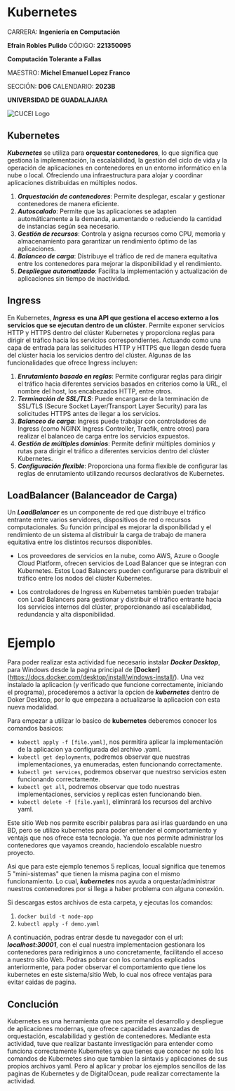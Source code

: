 # Kubernetes

CARRERA: **Ingeniería en Computación**

**Efrain Robles Pulido** CÓDIGO: **221350095**

**Computación Tolerante a Fallas**

MAESTRO: **Michel Emanuel Lopez Franco**

SECCIÓN: **D06**    CALENDARIO: **2023B**

**UNIVERSIDAD DE GUADALAJARA**

![CUCEI Logo](https://static.wixstatic.com/media/689543_e867e5de31ce49e7a2c28f84eb1bacf8~mv2.png/v1/fill/w_560,h_150,al_c,q_85,usm_0.66_1.00_0.01,enc_auto/logoudggris.png)

## Kubernetes
***Kubernetes*** se utiliza para **orquestar contenedores**, lo que significa que gestiona la implementación, la escalabilidad, la gestión del ciclo de vida y la operación de aplicaciones en contenedores en un entorno informático en la nube o local. Ofreciendo una infraestructura para alojar y coordinar aplicaciones distribuidas en múltiples nodos.

1. ***Orquestación de contenedores***: Permite desplegar, escalar y gestionar contenedores de manera eficiente.
1. ***Autoscalado***: Permite que las aplicaciones se adapten automáticamente a la demanda, aumentando o reduciendo la cantidad de instancias según sea necesario.
1. ***Gestión de recursos***: Controla y asigna recursos como CPU, memoria y almacenamiento para garantizar un rendimiento óptimo de las aplicaciones.
1. ***Balanceo de carga***: Distribuye el tráfico de red de manera equitativa entre los contenedores para mejorar la disponibilidad y el rendimiento.
1. ***Despliegue automatizado***: Facilita la implementación y actualización de aplicaciones sin tiempo de inactividad.

## Ingress
En Kubernetes, ***Ingress*** **es una API que gestiona el acceso externo a los servicios que se ejecutan dentro de un clúster**. Permite exponer servicios HTTP y HTTPS dentro del clúster Kubernetes y proporciona reglas para dirigir el tráfico hacia los servicios correspondientes. Actuando como una capa de entrada para las solicitudes HTTP y HTTPS que llegan desde fuera del clúster hacia los servicios dentro del clúster. Algunas de las funcionalidades que ofrece Ingress incluyen:

1. ***Enrutamiento basado en reglas***: Permite configurar reglas para dirigir el tráfico hacia diferentes servicios basados en criterios como la URL, el nombre del host, los encabezados HTTP, entre otros.
1. ***Terminación de SSL/TLS***: Puede encargarse de la terminación de SSL/TLS (Secure Socket Layer/Transport Layer Security) para las solicitudes HTTPS antes de llegar a los servicios.
1. ***Balanceo de carga***: Ingress puede trabajar con controladores de Ingress (como NGINX Ingress Controller, Traefik, entre otros) para realizar el balanceo de carga entre los servicios expuestos.
1. ***Gestión de múltiples dominios***: Permite definir múltiples dominios y rutas para dirigir el tráfico a diferentes servicios dentro del clúster Kubernetes.
1. ***Configuración flexible***: Proporciona una forma flexible de configurar las reglas de enrutamiento utilizando recursos declarativos de Kubernetes.

## LoadBalancer (Balanceador de Carga)
Un ***LoadBalancer***  es un componente de red que distribuye el tráfico entrante entre varios servidores, dispositivos de red o recursos computacionales. Su función principal es mejorar la disponibilidad y el rendimiento de un sistema al distribuir la carga de trabajo de manera equitativa entre los distintos recursos disponibles.

- Los proveedores de servicios en la nube, como AWS, Azure o Google Cloud Platform, ofrecen servicios de Load Balancer que se integran con Kubernetes. Estos Load Balancers pueden configurarse para distribuir el tráfico entre los nodos del clúster Kubernetes.

- Los controladores de Ingress en Kubernetes también pueden trabajar con Load Balancers para gestionar y distribuir el tráfico entrante hacia los servicios internos del clúster, proporcionando así escalabilidad, redundancia y alta disponibilidad.

# Ejemplo

Para poder realizar esta actividad fue necesario instalar ***Docker Desktop***, para Windows desde la pagina principal de **[Docker]**(https://docs.docker.com/desktop/install/windows-install/).
Una vez instalado la aplicacion (y verificado que funcione correctamente, iniciando el programa), procederemos a activar la opcion de ***kubernetes*** dentro de Doker Desktop, por lo que empezara a actualizarse la aplicacion con esta nueva modalidad.

Para empezar a utilizar lo basico de **kubernetes** deberemos conocer los comandos basicos:
- `kubectl apply -f [file.yaml]`, nos permitira aplicar la implementación de la aplicacion ya configurada del archivo .yaml.
- `kubectl get deployments`, podremos observar que nuestras implementaciones, ya enumeradas, esten funcionando correctamente.
- `kubectl get services`, podremos observar que nuestrso servicios esten funcionando correctamente.
- `kubectl get all`, podremos observar que todo nuestras implementaciones, servicios y replicas esten funcionando bien.
- `kubectl delete -f [file.yaml]`, eliminrará los recursos del archivo yaml.

Este sitio Web nos permite escribir palabras para asi irlas guardando en una BD, pero se utilizo kubernetes para poder entender el comportamiento y ventajs que nos ofrece esta tecnologia. Ya que nos permite administrar los contenedores que vayamos creando, haciendolo escalable nuestro proyecto.

Asi que para este ejemplo tenemos 5 replicas, locual significa que tenemos 5 "mini-sistemas" que tienen la misma pagina con el mismo funcionamiento. Lo cual, ***kubernetes*** nos ayuda a orquestar/administrar nuestros contenedores por si llega a haber problema con alguna conexión.

Si descargas estos archivos de esta carpeta, y ejecutas los comandos:
1. `docker build -t node-app` 
1. `kubectl apply -f demo.yaml`

A continuación, podras entrar desde tu navegador con el url: ***localhost:30001***, con el cual nuestra implementacion gestionara los contenedores para redirigirnos a uno concretamente, facilitando el acceso a nuestro sitio Web.
Podras pobrar con los comandos explicados anteriormente, para poder observar el comportamiento que tiene los kubernetes en este sistema/sitio Web, lo cual nos ofrece ventajas para evitar caidas de pagina.

## Conclución
Kubernetes es una herramienta que nos permite el desarrollo y despliegue de aplicaciones modernas, que ofrece capacidades avanzadas de orquestación, escalabilidad y gestión de contenedores. Mediante esta actividad, tuve que realizar bastante investigación para entender como funciona correctamente Kubernetes ya que tienes que conocer no solo los comandos de Kubernetes sino que tambien la sintaxis y aplicaciones de sus propios archivos yaml. Pero al aplicar y probar los ejemplos sencillos de las paginas de Kubernetes y de DigitalOcean, pude realizar correctamente la actividad.